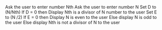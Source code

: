 Ask the user to enter number Nth
Ask the user to enter number N
Set D to (N/Nth)
If D = 0 then
Display Nth is a divisor of N number to the user
Set E to (N /2)
If E = 0 then
Display N is even to the user
Else display N is odd to the user
Else display Nth is not a divisor of N to the user
